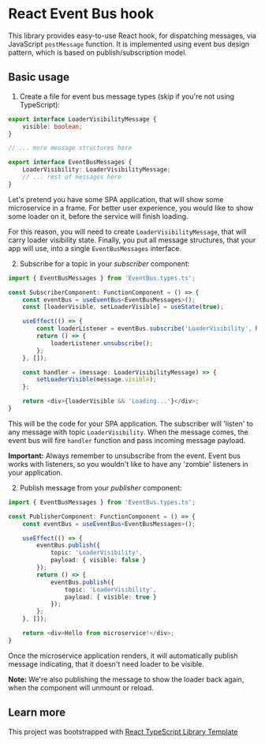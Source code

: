 # React Event Bus hook

This library provides easy-to-use React hook, for dispatching messages, via JavaScript `postMessage` function.
It is implemented using event bus design pattern, which is based on publish/subscription model.

## Basic usage

1. Create a file for event bus message types (skip if you're not using TypeScript):

```ts
export interface LoaderVisibilityMessage {
    visible: boolean;
}

// ... more message structures here

export interface EventBusMessages {
    LoaderVisibility: LoaderVisibilityMessage;
    // ... rest of messages here
}
```
Let's pretend you have some SPA application, that will show some microservice in a frame. For better user experience, you would like to show some loader on it, before the service will finish loading.

For this reason, you will need to create `LoaderVisibilityMessage`, that will carry loader visibility state. Finally, you put all message structures, that your app will use, into a single `EventBusMessages` interface.

2. Subscribe for a topic in your <i>subscriber</i> component:

```ts
import { EventBusMessages } from 'EventBus.types.ts';

const SubscriberComponent: FunctionComponent = () => {
    const eventBus = useEventBus<EventBusMessages>();
    const [loaderVisible, setLoaderVisible] = useState(true);

    useEffect(() => {
        const loaderListener = eventBus.subscribe('LoaderVisibility', handler);
        return () => {
            loaderListener.unsubscribe();
        };
    }, []);

    const handler = (message: LoaderVisibilityMessage) => {
        setLoaderVisible(message.visible);
    };

    return <div>{loaderVisible && 'Loading...'}</div>;
}
```

This will be the code for your SPA application. The subscriber will 'listen' to any message with topic `LoaderVisibility`. When the message comes, the event bus will fire `handler` function and pass incoming message payload.

<b>Important:</b> Always remember to unsubscribe from the event. Event bus works with listeners, so you wouldn't like to have any 'zombie' listeners in your application.

2. Publish message from your <i>publisher</i> component:

```ts
import { EventBusMessages } from 'EventBus.types.ts';

const PublisherComponent: FunctionComponent = () => {
    const eventBus = useEventBus<EventBusMessages>();

    useEffect(() => {
        eventBus.publish({
            topic: 'LoaderVisibility',
            payload: { visible: false }
        });
        return () => {
            eventBus.publish({
                topic: 'LoaderVisibility',
                payload: { visible: true }
            });
        };
    }, []);

    return <div>Hello from microservice!</div>;
}
```

Once the microservice application renders, it will automatically publish message indicating, that it doesn't need loader to be visible.

<b>Note:</b> We're also publishing the message to show the loader back again, when the component will unmount or reload.

## Learn more

This project was bootstrapped with [React TypeScript Library Template](https://github.com/janeksmielowski/react-ts-library)
